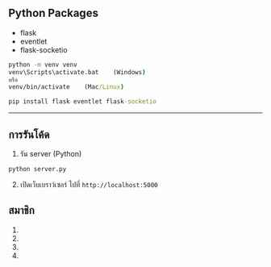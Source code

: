 ## Python Packages
- flask
- eventlet
- flask-socketio
```cmd
python -m venv venv
venv\Scripts\activate.bat    (Windows)
หรือ
venv/bin/activate    (Mac/Linux)

pip install flask eventlet flask-socketio
```
---
## การรันโค้ด
1) รัน server (Python)
```cmd
python server.py
```
2) เปิดเว็บเบราว์เซอร์ ไปที่ `http://localhost:5000`

## สมาชิก
1) 
2) 
3) 
4) 


